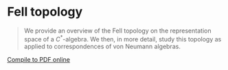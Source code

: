# Fell topology

> We provide an overview of the Fell topology on the representation space of a
$C^*$-algebra.  We then, in more detail, study this topology as applied to
correspondences of von Neumann algebras.

[Compile to PDF online](https://latexonline.cc/compile?git=https%3A%2F%2Fgithub.com%2FMatthewDaws%2FMathematics&target=Fell-Topology%2Ffell.tex&command=pdflatex)